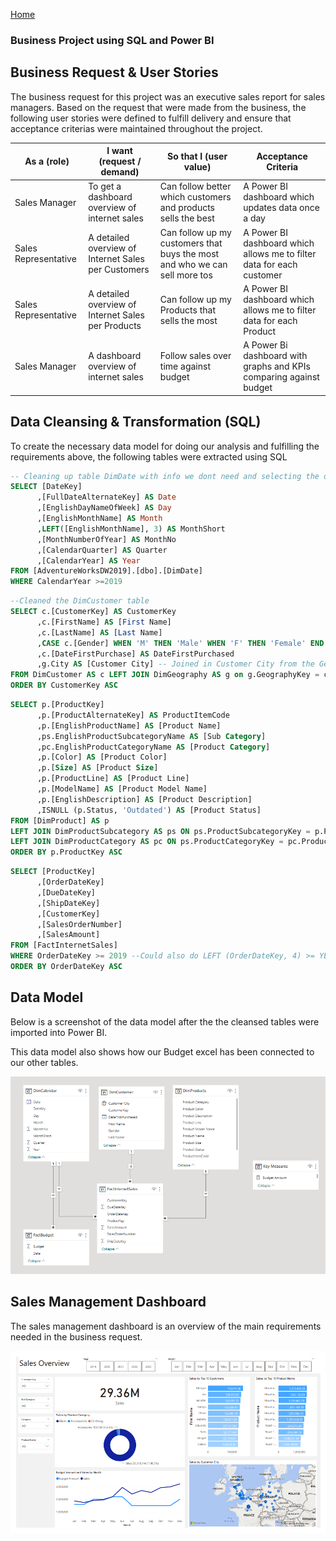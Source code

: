 [Home](https://ts863716.github.io/)

### Business Project using SQL and Power BI 

## Business Request & User Stories

The business request for this project was an executive sales report for sales managers. Based on the request that were made from the business, the following user stories were defined to fulfill delivery and ensure that acceptance criterias were maintained throughout the project.

| As a (role) | I want (request / demand) | So that I (user value) | Acceptance Criteria |
| --- | --- | --- | --- |
| Sales Manager | To get a dashboard overview of internet sales | Can follow better which customers and products sells the best | A Power BI dashboard which updates data once a day |
| Sales Representative | A detailed overview of Internet Sales per Customers | Can follow up my customers that buys the most and who we can sell more tos | A Power BI dashboard which allows me to filter data for each customer |
| Sales Representative | A detailed overview of Internet Sales per Products | Can follow up my Products that sells the most | A Power BI dashboard which allows me to filter data for each Product |
| Sales Manager | A dashboard overview of internet sales | Follow sales over time against budget | A Power Bi dashboard with graphs and KPIs comparing against budget |

## Data Cleansing & Transformation (SQL)

To create the necessary data model for doing our analysis and fulfilling the requirements above, the following tables were extracted using SQL

```sql
-- Cleaning up table DimDate with info we dont need and selecting the date from 2019 and up
SELECT [DateKey]
      ,[FullDateAlternateKey] AS Date
      ,[EnglishDayNameOfWeek] AS Day
      ,[EnglishMonthName] AS Month
      ,LEFT([EnglishMonthName], 3) AS MonthShort
      ,[MonthNumberOfYear] AS MonthNo
      ,[CalendarQuarter] AS Quarter
      ,[CalendarYear] AS Year
FROM [AdventureWorksDW2019].[dbo].[DimDate]
WHERE CalendarYear >=2019
```

```SQL
--Cleaned the DimCustomer table
SELECT c.[CustomerKey] AS CustomerKey
      ,c.[FirstName] AS [First Name]
      ,c.[LastName] AS [Last Name]
      ,CASE c.[Gender] WHEN 'M' THEN 'Male' WHEN 'F' THEN 'Female' END AS Gender
      ,c.[DateFirstPurchase] AS DateFirstPurchased
      ,g.City AS [Customer City] -- Joined in Customer City from the Geography Table
FROM DimCustomer AS c LEFT JOIN DimGeography AS g on g.GeographyKey = c.GeographyKey
ORDER BY CustomerKey ASC
```

```SQL
SELECT p.[ProductKey]
      ,p.[ProductAlternateKey] AS ProductItemCode
      ,p.[EnglishProductName] AS [Product Name]
      ,ps.EnglishProductSubcategoryName AS [Sub Category]
      ,pc.EnglishProductCategoryName AS [Product Category]
      ,p.[Color] AS [Product Color]
      ,p.[Size] AS [Product Size]
      ,p.[ProductLine] AS [Product Line]
      ,p.[ModelName] AS [Product Model Name]
      ,p.[EnglishDescription] AS [Product Description]
      ,ISNULL (p.Status, 'Outdated') AS [Product Status]
FROM [DimProduct] AS p
LEFT JOIN DimProductSubcategory AS ps ON ps.ProductSubcategoryKey = p.ProductSubcategoryKey
LEFT JOIN DimProductCategory AS pc ON ps.ProductCategoryKey = pc.ProductCategoryKey
ORDER BY p.ProductKey ASC
```

```SQL
SELECT [ProductKey]
      ,[OrderDateKey]
      ,[DueDateKey]
      ,[ShipDateKey]
      ,[CustomerKey]
      ,[SalesOrderNumber]
      ,[SalesAmount]
FROM [FactInternetSales]
WHERE OrderDateKey >= 2019 --Could also do LEFT (OrderDateKey, 4) >= YEAR(GETDATE()) - 2
ORDER BY OrderDateKey ASC
```
## Data Model

Below is a screenshot of the data model after the the cleansed tables were imported into Power BI.

This data model also shows how our Budget excel has been connected to our other tables.

![Date Model](Screenshot2.png)

## Sales Management Dashboard

The sales management dashboard is an overview of the main requirements needed in the business request.

![Dashboard](Screenshot1.png)
